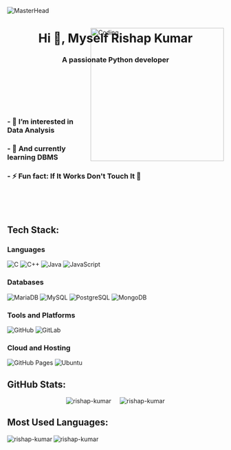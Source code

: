 ![MasterHead](https://developers.giphy.com/branch/master/static/api-512d36c09662682717108a38bbb5c57d.gif)

<h1 align="center">Hi 👋, Myself Rishap Kumar</h1>
<h3 align="center">A passionate Python developer</h3>

<img align="right" alt="Coding" width="310" src="https://media4.giphy.com/media/v1.Y2lkPTc5MGI3NjExbXl4dWZrZ25kM3g4czMzd252d2RmMG1ncG0wa3diaTl2dTU4cWRhNyZlcD12MV9pbnRlcm5hbF9naWZfYnlfaWQmY3Q9Zw/R03zWv5p1oNSQd91EP/giphy.webp" style="margin-top: -100px;" />

</br>
</br>
</br>
</br>
</br>

<h3>- 👀 I’m interested in Data Analysis</h3>
<h3>- 🌱 And currently learning DBMS</h3>
<h3>- ⚡ Fun fact: If It Works Don't Touch It 👀</h3>


</br>
</br>
</br>

<!---
- ## Socials:
[![Instagram](https://img.shields.io/badge/Instagram-E4405F?style=flat&logo=instagram&logoColor=white)](https://www.instagram.com/TheBack.endapi/)
[![Gmail](https://img.shields.io/badge/Gmail-D14836?style=flat&logo=gmail&logoColor=white)](mailto:koushalkumar222@gmail.com)
[![Threads](https://img.shields.io/badge/Threads-000000?style=flat&logo=threads&logoColor=white)](https://www.threads.net/@_koushal._.kumar)
[![Twitter](https://img.shields.io/badge/Twitter-1DA1F2?style=flat&logo=twitter&logoColor=white)](https://twitter.com/KoushalKumar22)
--->


## Tech Stack:

### Languages
![C](https://img.shields.io/badge/-C-000?&logo=C)
![C++](https://img.shields.io/badge/-C++-00599C?&logo=C%2B%2B)
![Java](https://img.shields.io/badge/-Java-007396?&logo=Java)
![JavaScript](https://img.shields.io/badge/-JavaScript-F7DF1E?&logo=JavaScript)

### Databases
![MariaDB](https://img.shields.io/badge/-MariaDB-003545?&logo=MariaDB)
![MySQL](https://img.shields.io/badge/-MySQL-4479A1?&logo=MySQL)
![PostgreSQL](https://img.shields.io/badge/-PostgreSQL-336791?&logo=PostgreSQL)
![MongoDB](https://img.shields.io/badge/-MongoDB-47A248?&logo=MongoDB)


### Tools and Platforms
<!---![AWS](https://img.shields.io/badge/-AWS-232F3E?&logo=Amazon-AWS)--->
![GitHub](https://img.shields.io/badge/-GitHub-181717?&logo=GitHub)
![GitLab](https://img.shields.io/badge/-GitLab-FC6D26?&logo=GitLab)

### Cloud and Hosting
![GitHub Pages](https://img.shields.io/badge/-GitHub%20Pages-000000?&logo=github&logoColor=white)
![Ubuntu](https://img.shields.io/badge/Ubuntu-E95420?style=flat&logo=ubuntu&logoColor=white)

## GitHub Stats:


<div style="display: flex; justify-content: center;">
  <img src="https://github-readme-stats.vercel.app/api?username=rishap-kumar&show_icons=true&theme=dracula&title_color=fa7a18&text_color=ffffff&bg_color=000000&locale=en" style="border: none;" alt="rishap-kumar" />
  <img src="https://github-readme-streak-stats.herokuapp.com/?user=rishap-kumar2&theme=highcontrast" style="border: none; margin-left: 20px;" alt="rishap-kumar" />
</div>


## Most Used Languages:

<p><img align="left" src="https://github-readme-stats.vercel.app/api/top-langs?username=rishap-kumar&show_icons=true&theme=merko&title_color=fa7a18&text_color=ffffff&bg_color=000000&locale=en&layout=compact" alt="rishap-kumar" /></p>


<p align="left"> <img src="https://komarev.com/ghpvc/?username=rishap-kumar&label=Profile%20views&color=fa7a18&style=plastic" alt="rishap-kumar" /> </p>







<!---
rishap-kumar/rishap-kumar is a ✨ special ✨ repository because its `README.md` (this file) appears on your GitHub profile.
You can click the Preview link to take a look at your changes.
--->
